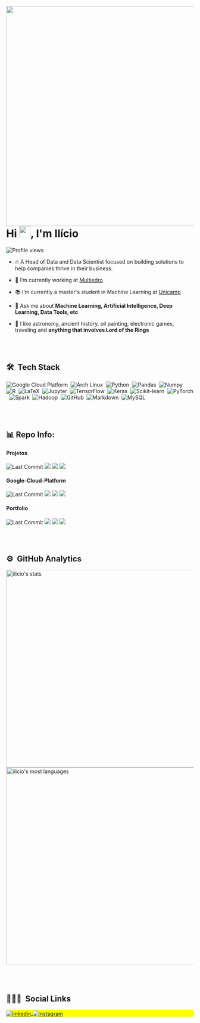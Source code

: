 
<img align="right" height="590em" src="https://raw.githubusercontent.com/gist/Ilicio/3a322712198b9a939787d11cc3cb436e/raw/1bd2510d2d6f4de4667d771a8c4e4f1309801153/ilicio-github-card.svg"/>
<h1 align="left">Hi <img src="https://raw.githubusercontent.com/kaueMarques/kaueMarques/master/hi.gif" width="30px">, I'm Ilício</h1>
<p align="left"> <img src="https://komarev.com/ghpvc/?username=ilicio&color=yellow" alt="Profile views" /> </p>

- 🔥 A Head of Data and Data Scientist focused on building solutions to help companies thrive in their business.

- 🔭 I’m currently working at [Multiedro](https://www.multiedro.com.br/)

- :books: I’m currently a master's student in Machine Learning at [Unicamp](https://www.unicamp.br/)

- 💬 Ask me about **Machine Learning, Artificial Intelligence, Deep Learning, Data Tools, etc**

- :ghost: I like astronomy, ancient history, oil painting, electronic games, traveling and **anything that involves Lord of the Rings**

<br><br>

## 🛠 &nbsp;Tech Stack

![Google Cloud Platform](https://img.shields.io/badge/-GoogleCloud-05122A?style=flat&logo=google-cloud)&nbsp;
![Arch Linux](https://img.shields.io/badge/-ArchLinux-05122A?style=flat&logo=arch-linux)&nbsp;
![Python](https://img.shields.io/badge/-Python-05122A?style=flat&logo=python)&nbsp;
![Pandas](https://img.shields.io/badge/-Pandas-05122A?style=flat&logo=pandas)&nbsp;
![Numpy](https://img.shields.io/badge/-Numpy-05122A?style=flat&logo=numpy)&nbsp;
![R](https://img.shields.io/badge/-R-05122A?style=flat&logo=r)&nbsp;
![LaTeX](https://img.shields.io/badge/-LaTeX-05122A?style=flat&logo=latex)&nbsp;
![Jupyter](https://img.shields.io/badge/-Jupyter-05122A?style=flat&logo=jupyter)&nbsp;
![TensorFlow](https://img.shields.io/badge/-TensorFlow-05122A?style=flat&logo=tensorflow)&nbsp;
![Keras](https://img.shields.io/badge/-Keras-05122A?style=flat&logo=keras)&nbsp;
![Scikit-learn](https://img.shields.io/badge/-Scikit_learn-05122A?style=flat&logo=scikit-learn)&nbsp;
![PyTorch](https://img.shields.io/badge/-PyTorch-05122A?style=flat&logo=pytorch)&nbsp;
![Spark](https://img.shields.io/badge/-Spark-05122A?style=flat&logo=apachespark)&nbsp;
![Hadoop](https://img.shields.io/badge/-Hadoop-05122A?style=flat&logo=apachehadoop)&nbsp;
![GitHub](https://img.shields.io/badge/-GitHub-05122A?style=flat&logo=github)&nbsp;
![Markdown](https://img.shields.io/badge/-Markdown-05122A?style=flat&logo=markdown)&nbsp;
![MySQL](https://img.shields.io/badge/-MySQL-05122A?style=flat&logo=mysql)&nbsp;

<br><br>

## :bar_chart: Repo Info:  

#### Projetos 
![Last Commit](https://img.shields.io/github/last-commit/ilicio/projetos) ![](https://img.shields.io/github/directory-file-count/ilicio/projetos) ![](https://img.shields.io/github/repo-size/ilicio/projetos) ![](https://img.shields.io/github/license/ilicio/projetos)  
#### Google-Cloud-Platform 
![Last Commit](https://img.shields.io/github/last-commit/ilicio/Google-Cloud-Platform) ![](https://img.shields.io/github/directory-file-count/ilicio/Google-Cloud-Platform) ![](https://img.shields.io/github/repo-size/ilicio/Google-Cloud-Platform) ![](https://img.shields.io/github/license/ilicio/Google-Cloud-Platform)
#### Portfolio 
![Last Commit](https://img.shields.io/github/last-commit/ilicio/Portfolio) ![](https://img.shields.io/github/directory-file-count/ilicio/Portfolio) ![](https://img.shields.io/github/repo-size/ilicio/Portfolio) ![](https://img.shields.io/github/license/ilicio/Portfolio)



<br><br>

## ⚙️ &nbsp;GitHub Analytics

<p align="left">
<img width="530em" src="https://github-readme-stats.vercel.app/api?username=ilicio&show_icons=true&theme=vision-friendly-dark" alt="ilicio's stats"/>
<img width="530em" src="https://github-readme-stats.vercel.app/api/top-langs/?username=ilicio&layout=compact&theme=vision-friendly-dark" alt="ilicio's most languages"/>
</p>

<br><br>

## 👨🏽‍🦲 &nbsp;Social Links

<p align="left" style="background:yellow">

<a href="https://linkedin.com/in/ilicio" target="_blank">
  <img align="center" src="https://img.shields.io/badge/-ilicio-05122A?style=flat&logo=linkedin" alt="linkedin"/>
</a>
<a href="https://instagram.com/iliciojr" target="_blank">
 <img align="center" src="https://img.shields.io/badge/-iliciojr-05122A?style=flat&logo=instagram" alt="instagram"/>
</a>

</p>

<!-- <img width="500em" src="https://github-readme-twitter-gazf.vercel.app/api?id=username&layout=wide&show_reply=off&show_retweet=off" /> -->

